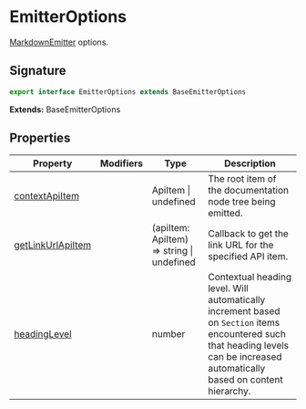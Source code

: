 
# EmitterOptions

[MarkdownEmitter](docs/api-markdown-documenter/markdownemitter-class) options.

## Signature

```typescript
export interface EmitterOptions extends BaseEmitterOptions 
```
<b>Extends:</b> BaseEmitterOptions


## Properties

|  Property | Modifiers | Type | Description |
|  --- | --- | --- | --- |
|  [contextApiItem](docs/api-markdown-documenter/emitteroptions-contextapiitem-propertysignature) |  | ApiItem \| undefined | The root item of the documentation node tree being emitted. |
|  [getLinkUrlApiItem](docs/api-markdown-documenter/emitteroptions-getlinkurlapiitem-propertysignature) |  | (apiItem: ApiItem) =&gt; string \| undefined | Callback to get the link URL for the specified API item. |
|  [headingLevel](docs/api-markdown-documenter/emitteroptions-headinglevel-propertysignature) |  | number | Contextual heading level. Will automatically increment based on <code>Section</code> items encountered such that heading levels can be increased automatically based on content hierarchy. |

